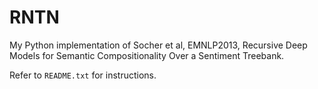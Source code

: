 # RNTN
My Python implementation of Socher et al, EMNLP2013, Recursive Deep Models for Semantic Compositionality Over a Sentiment Treebank.

Refer to `README.txt` for instructions.
